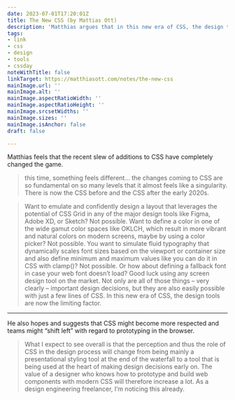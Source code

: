 ```yaml
---
date: 2023-07-01T17:20:01Z
title: The New CSS (by Mattias Ott)
description: 'Matthias argues that in this new era of CSS, the design tools (Figma etc) are now the limiting factor'
tags:
- link
- css
- design
- tools
- cssday
noteWithTitle: false
linkTarget: https://matthiasott.com/notes/the-new-css
mainImage.url: ''
mainImage.alt: ''
mainImage.aspectRatioWidth: ''
mainImage.aspectRatioHeight: ''
mainImage.srcsetWidths: ''
mainImage.sizes: ''
mainImage.isAnchor: false
draft: false

---
```

Matthias feels that the recent slew of additions to CSS have completely changed the game.

> this time, something feels different… the changes coming to CSS are so fundamental on so many levels that it almost feels like a singularity. There is now the CSS before and the CSS after the early 2020s.

> Want to emulate and confidently design a layout that leverages the potential of CSS Grid in any of the major design tools like Figma, Adobe XD, or Sketch? Not possible. Want to define a color in one of the wide gamut color spaces like OKLCH, which result in more vibrant and natural colors on modern screens, maybe by using a color picker? Not possible. You want to simulate fluid typography that dynamically scales font sizes based on the viewport or container size and also define minimum and maximum values like you can do it in CSS with clamp()? Not possible. Or how about defining a fallback font in case your web font doesn’t load? Good luck using any screen design tool on the market. Not only are all of those things – very clearly – important design decisions, but they are also easily possible with just a few lines of CSS. In this new era of CSS, the design tools are now the limiting factor.
---

He also hopes and suggests that CSS might become more respected and teams might “shift left” with regard to prototyping in the browser.

> What I expect to see overall is that the perception and thus the role of CSS in the design process will change from being mainly a presentational styling tool at the end of the waterfall to a tool that is being used at the heart of making design decisions early on. The value of a designer who knows how to prototype and build web components with modern CSS will therefore increase a lot. As a design engineering freelancer, I’m noticing this already.
